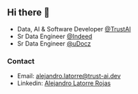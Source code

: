 ## Hi there 👋

- Data, AI & Software Developer [@TrustAI](https://github.com/TrustxAI)
- Sr Data Engineer [@Indeed](https://www.indeed.com)
- Sr Data Engineer [@uDocz](https://www.udocz.com/home)

### Contact
- Email: alejandro.latorre@trust-ai.dev
- Linkedin: [Alejandro Latorre Rojas](https://www.linkedin.com/in/alejandro-latorre-rojas/)


<!--- 
## Tech stack
![Top Langs](https://github-readme-stats.vercel.app/api/top-langs/?username=alejlatorre&hide=jupyter%20notebook,javascript,html,css&layout=compact&theme=dracula)

[![alejlatorre's GitHub stats-Dark](https://github-readme-stats.vercel.app/api?username=alejlatorre&show_icons=true&theme=dracula#gh-dark-mode-only)](https://github.com/alejlatorre/github-readme-stats)
->
